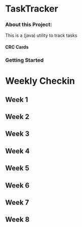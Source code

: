 # TaskTracker
### About this Project:
This is a (java) utility to track tasks

#### CRC Cards

### Getting Started

# Weekly Checkin

## Week 1

## Week 2

## Week 3

## Week 4

## Week 5

## Week 6

## Week 7

## Week 8
